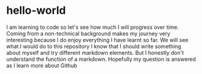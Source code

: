 # hello-world
I am learning to code so let's see how much I will progress over time. Coming from a non-technical background makes my journey very interesting because I do enjoy everything I have learnt so far. We will see what I would do to this repository
I know that I should write something about myself and try different markdown elements. But I honestly don't understand the function of a markdown. Hopefully my question is answered as I learn more about Github
